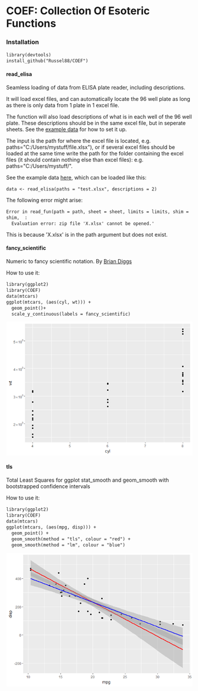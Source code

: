 COEF: Collection Of Esoteric Functions
======================================

### Installation

    library(devtools)
    install_github("Russel88/COEF")

#### read\_elisa

Seamless loading of data from ELISA plate reader, including
descriptions.

It will load excel files, and can automatically locate the 96 well plate
as long as there is only data from 1 plate in 1 excel file.

The function will also load descriptions of what is in each well of the
96 well plate. These descriptions should be in the same excel file, but
in seperate sheets. See the [example
data](https://raw.githubusercontent.com/Russel88/COEF/master/ExampleData/test.xlsx)
for how to set it up.

The input is the path for where the excel file is located, e.g.
paths="C:/Users/mystuff/file.xlsx"), or if several excel files should be
loaded at the same time write the path for the folder containing the
excel files (it should contain nothing else than excel files): e.g.
paths="C:/Users/mystuff/".

See the example data
[here](https://raw.githubusercontent.com/Russel88/COEF/master/ExampleData/test.xlsx),
which can be loaded like this:

    data <- read_elisa(paths = "test.xlsx", descriptions = 2)

The following error might arise:

    Error in read_fun(path = path, sheet = sheet, limits = limits, shim = shim,  : 
      Evaluation error: zip file 'X.xlsx' cannot be opened.'

This is because 'X.xlsx' is in the path argument but does not exist.

#### fancy\_scientific

Numeric to fancy scientific notation. By [Brian
Diggs](https://groups.google.com/forum/#!topic/ggplot2/a_xhMoQyxZ4)

How to use it:

    library(ggplot2)
    library(COEF)
    data(mtcars)
    ggplot(mtcars, (aes(cyl, wt))) +
      geom_point()+
      scale_y_continuous(labels = fancy_scientific)

![](README_files/figure-markdown_strict/unnamed-chunk-3-1.png)

#### tls

Total Least Squares for ggplot stat\_smooth and geom\_smooth with
bootstrapped confidence intervals

How to use it:

    library(ggplot2)
    library(COEF)
    data(mtcars)
    ggplot(mtcars, (aes(mpg, disp))) +
      geom_point() +
      geom_smooth(method = "tls", colour = "red") +
      geom_smooth(method = "lm", colour = "blue")

![](README_files/figure-markdown_strict/unnamed-chunk-4-1.png)

